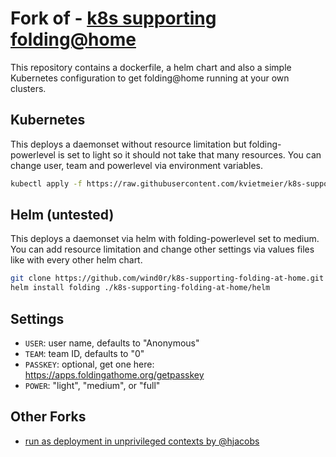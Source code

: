 # Fork of - [k8s supporting folding@home](https://github.com/wind0r/k8s-supporting-folding-at-home/tree/master)

This repository contains a dockerfile, a helm chart and also a simple Kubernetes configuration to get folding@home running at your own clusters.

## Kubernetes

This deploys a daemonset without resource limitation but folding-powerlevel is set to light so it should not take that many resources. You can change user, team and powerlevel via environment variables.

```bash
kubectl apply -f https://raw.githubusercontent.com/kvietmeier/k8s-supporting-folding-at-home/master/kubernetes/daemonset.yaml
```

## Helm (untested)

This deploys a daemonset via helm with folding-powerlevel set to medium. You can add resource limitation and change other settings via values files like with every other helm chart.

```bash
git clone https://github.com/wind0r/k8s-supporting-folding-at-home.git
helm install folding ./k8s-supporting-folding-at-home/helm
```

## Settings

- `USER`: user name, defaults to "Anonymous"
- `TEAM`: team ID, defaults to "0"
- `PASSKEY`: optional, get one here: https://apps.foldingathome.org/getpasskey
- `POWER`: "light", "medium", or "full"

## Other Forks

- [run as deployment in unprivileged contexts by @hjacobs](https://codeberg.org/hjacobs/folding-at-home-on-kubernetes/src/branch/master/README.md)
